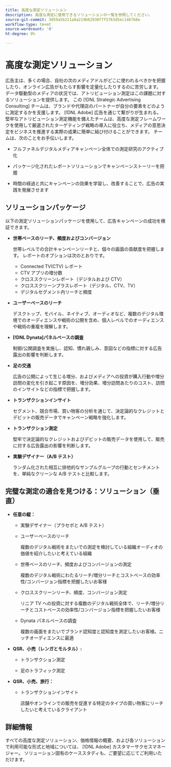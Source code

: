 ```yaml
---
title: 高度な測定ソリューション
description: 高度な測定に使用できるソリューションの一覧を参照してください。
source-git-commit: 3059a5b211a8a219b02930f7f5763d5ec1467b8e
workflow-type: tm+mt
source-wordcount: '0'
ht-degree: 0%

---
```


# 高度な測定ソリューション

広告主は、多くの場合、自社の次のメディアドルがどこに使われるべきかを把握したり、オンライン広告がもたらす影響を定量化したりするのに苦労します。 データ駆動型のメディアの状況では、アトリビューション測定はこの課題に対するソリューションを提供します。 この [!DNL Strategic Advertising Consulting] チームは、ブランドや代理店のパートナーが自分の要素をどのように測定するかを支援します。 [!DNL Adobe] 広告を通じて繋がりが生まれる。 堅牢なアトリビューション測定機能を備えたチームは、高度な測定フレームワークを使用して厳選されたターゲティング戦略の導入に役立ち、メディアの意思決定をビジネスを推進する実際の成果に簡単に結び付けることができます。 チームは、次のことをお手伝いします。

* フルファネルデジタルメディアキャンペーン全体での測定研究のアクティブ化

* パッケージ化されたレポートソリューションでキャンペーンストーリーを把握

* 時間の経過と共にキャンペーンの効果を学習し、改善することで、広告の実践を発展させます

## ソリューションパッケージ

以下の測定ソリューションパッケージを使用して、広告キャンペーンの成功を検証できます。

* **世帯ベースのリーチ、頻度およびコンバージョン**

   世帯レベルでの合計キャンペーンリーチと、個々の画面の貢献度を把握します。 レポートのオプションは次のとおりです。

   * Connected TV(CTV) レポート
   * CTV アプリの増分数
   * クロススクリーンレポート（デジタルおよび CTV）
   * クロススクリーンプラスレポート（デジタル、CTV、TV）
   * デジタルセグメント内リーチと頻度

* **ユーザーベースのリーチ**

   デスクトップ、モバイル、ネイティブ、オーディオなど、複数のデジタル環境でのオーディエンスや戦術の公開を含め、個人レベルでのオーディエンスや戦術の重複を理解します。

* **[!DNL Dynata]パネルベースの調査**

   制御/公開調査を実施し、認知、慣れ親しみ、意図などの指標に対する広告露出の影響を判断します。

* **足の交通**

   広告の公開によって生じる増分、およびメディアへの投資が購入行動や増分訪問の変化を引き起こす原因を、増分効果、増分訪問あたりのコスト、訪問のインサイトなどの指標で把握します。

* **トランザクションインサイト**

   セグメント、競合市場、買い物客の分析を通じて、決定論的なクレジットとデビットの販売データでキャンペーン戦略を強化します。

* **トランザクション測定**

   堅牢で決定論的なクレジットおよびデビットの販売データを使用して、販売に対する広告露出の影響を判断します。

* **実験デザイナー（A/B テスト）**

   ランダム化された相互に排他的なサンプルグループの行動とセンチメントを、単純なクリーンな A/B テストと比較します。

## 完璧な測定の適合を見つける：ソリューション（垂直）

* **任意の縦：**

   * 実験デザイナー（プラセボと A/B テスト）

   * ユーザーベースのリーチ

      複数のデジタル戦術をまたいでの測定を検討している組織オーディオの価値を紹介したいと考えている組織

   * 世帯ベースのリーチ、頻度およびコンバージョンの測定

      複数のデジタル戦術にわたるリーチ/増分リーチとコストベースの効率性/コンバージョン指標を把握したいお客様

   * クロススクリーンリーチ、頻度、コンバージョン測定

      リニア TV への投資に対する複数のデジタル戦術全体で、リーチ/増分リーチとコストベースの効率性/コンバージョン指標を把握したいお客様

   * Dynata パネルベースの調査

      複数の画面をまたいでブランド認知度と認知度を測定したいお客様。ニッチオーディエンスに最適

* **QSR、小売（レンガとモルタル）:**

   * トランザクション測定

   * 足のトラフィック測定

* **QSR、小売、旅行：**

   * トランザクションインサイト

      店舗やオンラインでの販売を促進する特定のタイプの買い物客にリーチしたいと考えているクライアント

## 詳細情報

すべての高度な測定ソリューション、価格情報の概要、および各ソリューションで利用可能な形式と地域については、 [!DNL Adobe] カスタマーサクセスマネージャー。 ソリューション固有のケーススタディも、ご要望に応じてご利用いただけます。
